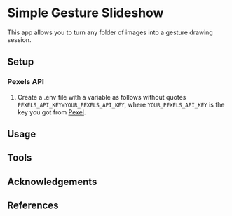 # Simple Gesture Slideshow

This app allows you to turn any folder of images into a gesture drawing session.

## Setup

### Pexels API

1. Create a .env file with a variable as follows without quotes `PEXELS_API_KEY=YOUR_PEXELS_API_KEY`, where `YOUR_PEXELS_API_KEY` is the key you got from [Pexel](https://www.pexels.com/api/).

## Usage

## Tools

## Acknowledgements

## References
